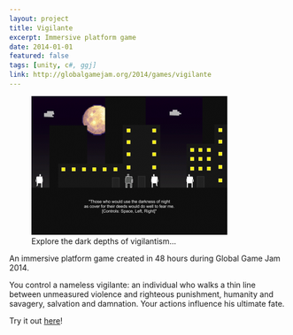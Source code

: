 ```yaml
---
layout: project
title: Vigilante
excerpt: Immersive platform game
date: 2014-01-01
featured: false
tags: [unity, c#, ggj]
link: http://globalgamejam.org/2014/games/vigilante
---
```

<figure>
    <a href="http://globalgamejam.org/2014/games/vigilante"><img src="/images/projects/vigilante.png" /></a>
    <figcaption>Explore the dark depths of vigilantism...</figcaption>
</figure>

An immersive platform game created in 48 hours during Global Game Jam 2014.

You control a nameless vigilante: an individual who walks a thin line between unmeasured violence and righteous punishment, humanity and savagery, salvation and damnation. Your actions influence his ultimate fate.

Try it out [here](http://globalgamejam.org/2014/games/vigilante)!